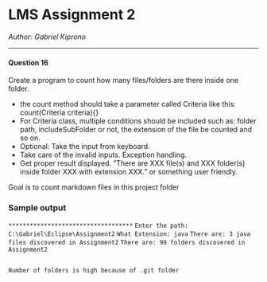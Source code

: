 # LMS Assignment 2

*Author: Gabriel Kiprono*

---
#### Question 16
Create a program to count how many files/folders are there inside one folder.
- the count method should take a parameter called Criteria like this: count(Criteria criteria){}
- For Criteria class, multiple conditions should be included such as: folder path, includeSubFolder or not, the extension of the file be counted and so on. 
- Optional: Take the input from keyboard.
- Take care of the invalid inputs. Exception handling.
- Get proper result displayed.
”There are XXX file(s) and XXX folder(s) inside folder XXX with extension XXX.” or something user friendly.


Goal is to count markdown files in this project folder

### Sample output

```***********************************```
```Enter the path: C:\Gabriel\Eclipse\Assignment2```
```What Extension: java```
```There are: 3 java files discovered in Assignment2```
```There are: 90 folders discovered in Assignment2```
``````

Number of folders is high because of .git folder
